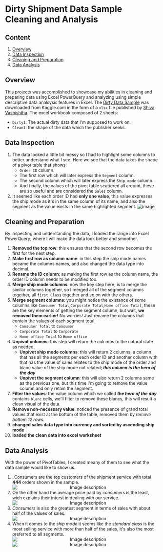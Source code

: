 # Dirty Shipment Data Sample Cleaning and Analysis
## Content
1. [Overview](#overview)
2. [Data Inspection](#data-inspection)
3. [Cleaning and Preparation](#cleaning-and-preparation)
4. [Data Analysis](#data-analysis)
## Overview
This projects was accomplished to showcase my abilities in cleaning and preparing data using Excel PowerQuery and analyzing using simple descriptive data analsysis features in Excel. The [Dirty Data Sample](https://www.kaggle.com/datasets/shivavashishtha/dirty-data-sample) was downloaded from Kaggle.com in the form of a `xlsx` file published by [Shiva Vashishtha](https://www.kaggle.com/shivavashishtha). The excel workbook composed of 2 sheets:
- `Dirty1`: The actual dirty data that I'm supposed to work on.
- `Clean1`: the shape of the data which the publisher seeks.
## Data Inspection
1. The data looked a little bit messy so I had to highlight some columns to better understand what I see. Here we see that the data takes the shape of a pivot table that shows:
    - `Order ID` column.
    - The first row which will later express the `Segment` column.
    - The second column which will later express the `Ship mode` column.
    - And finally, the values of the pivot table scattered all around, these are so useful and are considered the `Sales` column.
2. It seemed like each order ID had **only one value**, this value expresses the ship mode as it's in the same column of its name, and also the segment as the value exists in the same highlighted segment.
![image](https://github.com/user-attachments/assets/7782b487-3c27-4d13-9bff-c46a4b805097)
## Cleaning and Preparation
By inspecting and understanding the data, I loaded the range into Excel PowerQuery; where I will make the data look better and smoother.
1. **Removed the top row**: this ensures that the second row becomes the first for the next step.
2. **Make first row as column name**: in this step the ship mode names became the columns names, and also changed the data type into decimal.
3. **Rename the ID column**: as making the first row as the column name, the order ID column needs to be modified too.
4. **Merge ship mode columns**: now the key step here, is to merge the similar columns together, so I merged all of the segment columns together, all `first Class` together and so on with the others.
5. **Merge segment columns**: you might notice the existance of some columns like `Consumer Total`,`Corporate Total`,`Home office Total`, these are the key elements of getting the segment column, but wait, **we removed them earlier!** No worries! Just rename the columns that contain the values of each segment total.
    - `Consumer Total` to `Consumer`
    - `Corporate Total` to `Corporate`
    - `Home office Total` to `Home office`
6. **Unpivot columns**: this step will return the columns to the natural state as needed.
    - **Unpivot ship mode columns**: this will return 2 columns, a column that has all the segments per each order ID and another column with that has the value of sales relates to the ship mode of the order and blanc value of the ship mode not related; **_this column is the hero of the day_**
    - **Unpivot the segment column**: this will also return 2 columns same as the previous one, but this time I'm going to remove the value column and only retain the segment.
7. **Filter the values**: the value column which we called **_the hero of the day_** contains `blanc` cells, we'll filter to remove these blancs, this will result a clean visual of the data.
8. **Remove non-necessary value**: noticed the presence of grand total values that exist at the bottom of the table, removed them by _remove bottom 12 rows_.
9. **changed sales data type into currency and sorted by ascending ship mode**
10. **loaded the clean data into excel worksheet**
## Data Analysis
With the power of PivotTables, I created meany of them to see what the data sample would like to show us.
1. _Consumers are the top customers of the shipment service with total **444** orders shown in the sample.
    <div align="center">
    <img src="https://github.com/user-attachments/assets/c30a8811-4ade-46cd-bab6-03cec1954127" alt="Image description" style="display: block; margin: 10 auto;">
    </div>
2. On the other hand the average price paid by _consumers_ is the least, wich explains their interst in dealing with our service.
    <div align="center">
    <img src="https://github.com/user-attachments/assets/16abf785-0be0-4e24-bca2-716ba76d10ab" alt="Image description" style="display: block; margin: 10 auto;">
    </div>
3. _Consumers_ is also the greatest segment in terms of sales with about half of the values of sales.
    <div align="center">
    <img src="https://github.com/user-attachments/assets/2ba02c4a-42e2-4394-9285-829300288f07" alt="Image description" style="display: block; margin: 10 auto;">
    </div>
5. When it comes to the _ship mode_ it seems like the _standard class_ is the most selling service with more than half of the sales, it's also the most preferred to all segments.
    <div align="center">
    <img src="https://github.com/user-attachments/assets/f8253236-706b-43ae-98f5-9e24996ef8ec" alt="Image description" style="display: block; margin: 10 auto;">
    </div>
    <div align="center">
    <img src="https://github.com/user-attachments/assets/c64c8920-e52d-4339-aa9b-32e03b081b22" alt="Image description" style="display: block; margin: 10 auto;">
    </div>
